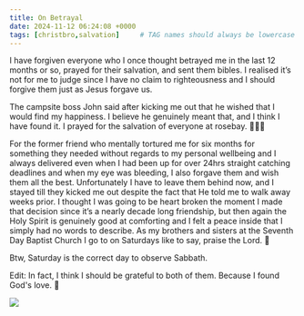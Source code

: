 ```yaml
---
title: On Betrayal
date: 2024-11-12 06:24:08 +0000
tags: [christbro,salvation]     # TAG names should always be lowercase
---
```


I have forgiven everyone who I once thought betrayed me in the last 12 months or so, prayed for their salvation, and sent them bibles. I realised it’s not for me to judge since I have no claim to righteousness and I should forgive them just as Jesus forgave us.

The campsite boss John said after kicking me out that he wished that I would find my happiness. I believe he genuinely meant that, and I think I have found it. I prayed for the salvation of everyone at rosebay. 🙏🫶😘

For the former friend who mentally tortured me for six months for something they needed without regards to my personal wellbeing and I always delivered even when I had been up for over 24hrs straight catching deadlines and when my eye was bleeding, I also forgave them and wish them all the best. Unfortunately I have to leave them behind now, and I stayed till they kicked me out despite the fact that He told me to walk away weeks prior. I thought I was going to be heart broken the moment I made that decision since it’s a nearly decade long friendship, but then again the Holy Spirit is genuinely good at comforting and I felt a peace inside that I simply had no words to describe. As my brothers and sisters at the Seventh Day Baptist Church I go to on Saturdays like to say, praise the Lord. 🙏

Btw, Saturday is the correct day to observe Sabbath.

Edit: In fact, I think I should be grateful to both of them. Because I found God's love. 🙏

![](/b0f62dd450d6af3fb6cbc2fd611590b8.jpeg)